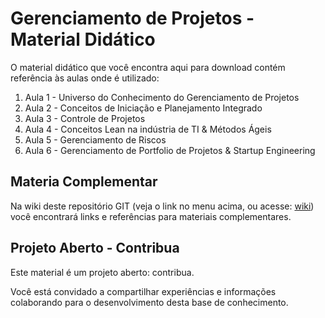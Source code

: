 # Gerenciamento de Projetos - Material Didático  

O material didático que você encontra aqui para download contém referência às aulas onde é utilizado:  

1. Aula 1 - Universo do Conhecimento do Gerenciamento de Projetos  
2. Aula 2 - Conceitos de Iniciação e Planejamento Integrado  
3. Aula 3 - Controle de Projetos  
4. Aula 4 - Conceitos Lean na indústria de TI & Métodos Ágeis  
5. Aula 5 - Gerenciamento de Riscos  
6. Aula 6 - Gerenciamento de Portfolio de Projetos & Startup Engineering  
  
## Materia Complementar  
  
Na wiki deste repositório GIT (veja o link no menu acima, ou acesse: [wiki](https://github.com/gp-ti/knowledge/wiki))  você encontrará links e referências para materiais complementares.  

## Projeto Aberto - Contribua  
  
Este material é um projeto aberto: contribua.  

Você está convidado a compartilhar experiências e informações colaborando para o desenvolvimento desta base de conhecimento.  


